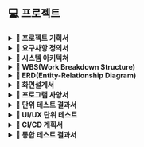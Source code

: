 ## 💻 프로젝트

<details>
<summary><strong>📂 프로젝트 기획서</strong></summary>

[프로젝트 기획서 바로가기](https://docs.google.com/document/d/1XbMT1HGPlgpH06b82P607fU4Rn3Fom8In8m-o_wnFcM/edit?usp=sharing)

</details>

<details>
<summary><strong>📂 요구사항 정의서</strong></summary>

[요구사항 명세서 바로가기](https://docs.google.com/spreadsheets/d/1IPizdsH3qvIH6CO-poGY1lSNPvnwErczsBrQjVnF3JU/edit?usp=sharing)

</details>

<details>
<summary><strong>📂 시스템 아키텍쳐</strong></summary>

![_drawio](https://github.com/user-attachments/assets/530484c9-51d4-4d51-8f87-f4590d6603e9)


</details>

<details>
<summary><strong>📂 WBS(Work Breakdown Structure)</strong></summary>

[WBS 바로가기](https://docs.google.com/spreadsheets/d/1IPizdsH3qvIH6CO-poGY1lSNPvnwErczsBrQjVnF3JU/edit?usp=sharing)

</details>


<details>
<summary><strong>📂 ERD(Entity-Relationship Diagram)</strong></summary>


![HOMS](https://github.com/user-attachments/assets/4fa1ee25-da66-4c62-b368-d034c1be44e3)



</details>

<details>
<summary><strong>📂 화면설계서</strong></summary>

[화면설계서 바로가기](https://www.figma.com/design/q944fA6GYd5sTxmnAI1m5D/화면-설계서?node-id=0-1&t=zvr2lsrwj7Su31aZ-1)

</details>

<details>
<summary><strong>📂 프로그램 사양서</strong></summary>

[프로그램 사양서 바로가기](https://playdatacademy.notion.site/API-1d6d943bcac2810a938bd9ac0cf706da?pvs=4)

</details>

<details>
<summary><strong>📂 단위 테스트 결과서</strong></summary>

[단위 테스트 결과서 바로가기](https://playdatacademy.notion.site/1d6d943bcac2818eb324eb893fbb1f77?pvs=4)

</details>

<details>
<summary><strong>📂 UI/UX 단위 테스트</strong></summary>

[UI/UX 단위 테스트 바로가기](https://playdatacademy.notion.site/UI-UX-203d943bcac280a8a3a7fe7263847027?pvs=4)

</details>


<details>
<summary><strong>📂 CI/CD 계획서</strong></summary>

[CI/CD 계획서 바로가기](https://playdatacademy.notion.site/CI-CD-1d6d943bcac281d5a58bf908521c9b6c?source=copy_link)

</details>

<details>
<summary><strong>📂 통합 테스트 결과서</strong></summary>

[통합 테스트 결과서 바로가기](https://playdatacademy.notion.site/1d6d943bcac28132b060cf911ec43ab6?source=copy_link)

</details>
